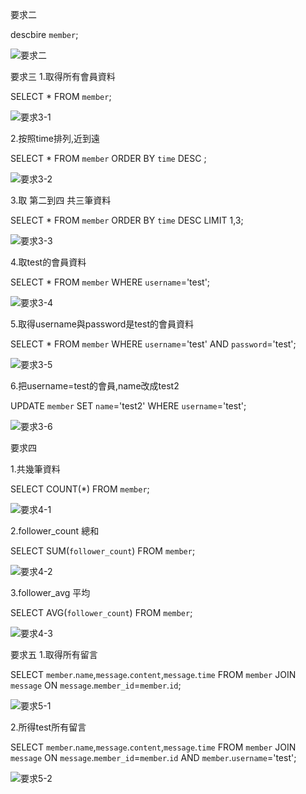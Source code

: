 要求二

descbire `member`;

![要求二](https://user-images.githubusercontent.com/93252094/150737518-586ca6eb-a900-48aa-9274-d12f0a2b3cf3.jpeg)

要求三
1.取得所有會員資料

SELECT * FROM `member`;

![要求3-1](https://user-images.githubusercontent.com/93252094/150737661-19af00ca-e82c-4f57-a8dd-4d90ca651b0a.jpeg)

2.按照time排列,近到遠

SELECT * FROM `member` ORDER BY `time` DESC ;

![要求3-2](https://user-images.githubusercontent.com/93252094/150737773-1934b5e5-5f86-434a-8c97-b3b8b8e2f386.jpeg)

3.取 第二到四 共三筆資料

SELECT * FROM `member` ORDER BY `time` DESC LIMIT 1,3;

![要求3-3](https://user-images.githubusercontent.com/93252094/150907619-951220b7-10a7-4b61-8045-317c03f35e12.jpeg)


4.取test的會員資料

SELECT * FROM `member` WHERE `username`='test';

![要求3-4](https://user-images.githubusercontent.com/93252094/150737989-6c252426-fa73-497f-ae0e-14bac633e3a1.jpeg)

5.取得username與password是test的會員資料

SELECT * FROM `member` WHERE `username`='test' AND `password`='test';

![要求3-5](https://user-images.githubusercontent.com/93252094/150738115-8d554d71-396d-465d-a502-6e4c3a684a86.jpeg)

6.把username=test的會員,name改成test2

UPDATE `member` SET `name`='test2' WHERE `username`='test';

![要求3-6](https://user-images.githubusercontent.com/93252094/150738258-0aee32ce-45ac-4836-90fb-7768a21e7e98.jpeg)

要求四

1.共幾筆資料

SELECT COUNT(*) FROM `member`; 

![要求4-1](https://user-images.githubusercontent.com/93252094/150738380-4a1bafa5-b036-4ef7-872b-39c52163b740.jpeg)

2.follower_count 總和

SELECT SUM(`follower_count`) FROM `member`;

![要求4-2](https://user-images.githubusercontent.com/93252094/150738385-4bf0a1b7-8904-440f-b45e-63b722d15fd5.jpeg)

3.follower_avg 平均

SELECT AVG(`follower_count`) FROM `member`;

![要求4-3](https://user-images.githubusercontent.com/93252094/150738550-c38d500a-5d5e-431e-9cca-bd4aef486664.jpeg)

要求五
1.取得所有留言

SELECT `member`.`name`,`message`.`content`,`message`.`time` FROM `member` JOIN `message` ON `message`.`member_id`=`member`.`id`;

![要求5-1](https://user-images.githubusercontent.com/93252094/150738772-e9295014-8643-4eb1-abf6-b7177b5b81fb.jpeg)

2.所得test所有留言

SELECT `member`.`name`,`message`.`content`,`message`.`time` FROM `member` JOIN `message` ON `message`.`member_id`=`member`.`id` AND `member`.`username`='test';

![要求5-2](https://user-images.githubusercontent.com/93252094/150738837-aee9f0ee-709b-420b-b3ad-36fdaebf71cc.jpeg)

